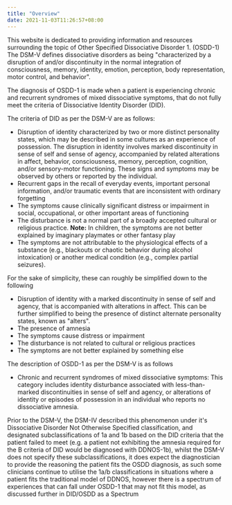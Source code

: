 ```yaml
---
title: "Overview"
date: 2021-11-03T11:26:57+08:00
---
```


This website is dedicated to providing information and resources surrounding the topic of Other Specified Dissociative Disorder 1. (OSDD-1)
The DSM-V defines dissociative disorders as being "characterized by a disruption of and/or discontinuity in the normal integration of consciousness, memory, identity, emotion, perception, body representation, motor control, and behavior".

The diagnosis of OSDD-1 is made when a patient is experiencing chronic and recurrent syndromes of mixed dissociative symptoms, that do not fully meet the criteria of Dissociative Identity Disorder (DID).

The criteria of DID as per the DSM-V are as follows:
- Disruption of identity characterized by two or more distinct personality states, which may be described in some cultures as an experience of possession. The disruption in identity involves marked discontinuity in sense of self and sense of agency, accompanied by related alterations in affect, behavior, consciousness, memory, perception, cognition, and/or sensory-motor functioning. These signs and symptoms may be observed by others or reported by the individual.
- Recurrent gaps in the recall of everyday events, important personal information, and/or traumatic events that are inconsistent with ordinary forgetting
- The symptoms cause clinically significant distress or impairment in social, occupational, or other important areas of functioning
- The disturbance is not a normal part of a broadly accepted cultural or religious practice.
**Note:** In children, the symptoms are not better explained by imaginary playmates or other fantasy play
- The symptoms are not attributable to the physiological effects of a substance (e.g., blackouts or chaotic behavior during alcohol intoxication) or another medical condition (e.g., complex partial seizures).

For the sake of simplicity, these can roughly be simplified down to the following

- Disruption of identity with a marked discontinuity in sense of self and agency, that is accompanied with alterations in affect.
This can be further simplified to being the presence of distinct alternate personality states, known as "alters".
- The presence of amnesia
- The symptoms cause distress or impairment
- The disturbance is not related to cultural or religious practices
- The symptoms are not better explained by something else

The description of OSDD-1 as per the DSM-V is as follows
- Chronic and recurrent syndromes of mixed dissociative symptoms: This category includes identity disturbance associated with less-than-marked discontinuities in sense of self and agency, or alterations of identity or episodes of possession in an individual who reports no dissociative amnesia.

Prior to the DSM-V, the DSM-IV described this phenomenon under it's Dissociative Disorder Not Otherwise Specified classification, and designated subclassifications of 1a and 1b based on the DID criteria that the patient failed to meet (e.g. a patient not exhibiting the amnesia required for the B criteria of DID would be diagnosed with DDNOS-1b), whilst the DSM-V does not specify these subclassifications, it does expect the diagnostician to provide the reasoning the patient fits the OSDD diagnosis, as such some clinicians continue to utilise the 1a/b classifications in situations where a patient fits the traditional model of DDNOS, however there is a spectrum of experiences that can fall under OSDD-1 that may not fit this model, as discussed further in DID/OSDD as a Spectrum